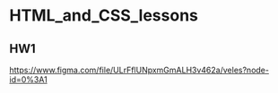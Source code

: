 # HTML_and_CSS_lessons

## HW1
https://www.figma.com/file/ULrFflUNpxmGmALH3v462a/veles?node-id=0%3A1
